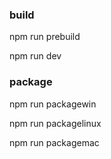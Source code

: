 ### build

  npm run prebuild

  npm run dev

### package

  npm run packagewin

  npm run packagelinux

  npm run packagemac

